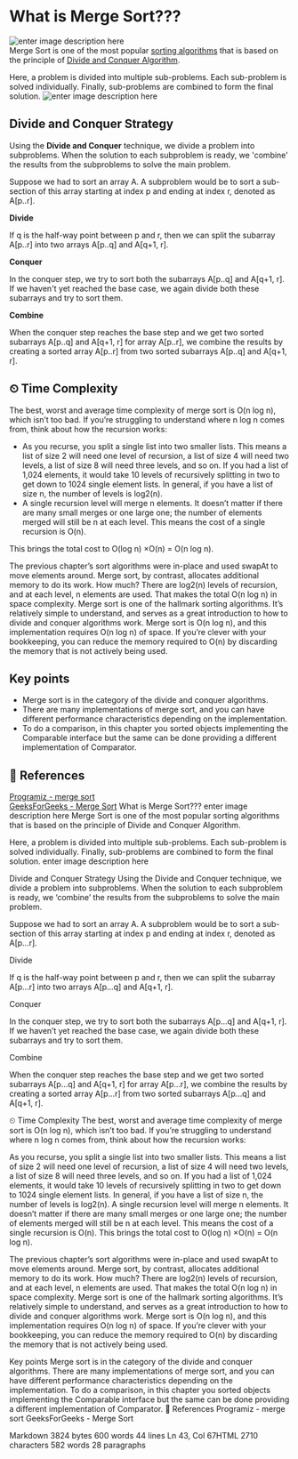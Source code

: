 
# What is Merge Sort???
![enter image description here](https://pics.me.me/thumb_0-bubble-sort-you-guys-always-act-like-youre-better-45912067.png)\
Merge Sort is one of the most popular  [sorting algorithms](https://www.programiz.com/dsa/sorting-algorithm)  that is based on the principle of  [Divide and Conquer Algorithm](https://www.programiz.com/dsa/divide-and-conquer).

Here, a problem is divided into multiple sub-problems. Each sub-problem is solved individually. Finally, sub-problems are combined to form the final solution.
![enter image description here](https://www.ejneer.com/post/mergesort_files/figure-html/plot-mergesort-1.gif)

## Divide and Conquer Strategy

Using the  **Divide and Conquer**  technique, we divide a problem into subproblems. When the solution to each subproblem is ready, we 'combine' the results from the subproblems to solve the main problem.

Suppose we had to sort an array  A. A subproblem would be to sort a sub-section of this array starting at index  p  and ending at index  r, denoted as  A[p..r].

**Divide**

If q is the half-way point between p and r, then we can split the subarray  A[p..r]  into two arrays  A[p..q]  and  A[q+1, r].

**Conquer**

In the conquer step, we try to sort both the subarrays  A[p..q]  and  A[q+1, r]. If we haven't yet reached the base case, we again divide both these subarrays and try to sort them.

**Combine**

When the conquer step reaches the base step and we get two sorted subarrays  A[p..q]  and  A[q+1, r]  for array  A[p..r], we combine the results by creating a sorted array  A[p..r]  from two sorted subarrays  A[p..q]  and  A[q+1, r].
## ⏲ Time Complexity
The best, worst and average time complexity of merge sort is O(n log n), which isn’t too bad. If you’re struggling to understand where n log n comes from, think about 
how the recursion works:
-  As you recurse, you split a single list into two smaller lists. This means a list of size 2 will need one level of recursion, a list of size 4 will need two levels, a list of size 8 will need three levels, and so on. If you had a list of 1,024 elements, it would take 10 levels of recursively splitting in two to get down to 1024 single element lists. In general, if you have a list of size n, the number of levels is log2(n).
-  A single recursion level will merge n elements. It doesn’t matter if there are many small merges or one large one; the number of elements merged will still be n at each level. This means the cost of a single recursion is O(n). 

This brings the total cost to O(log n) ×O(n) = O(n log n).

The previous chapter’s sort algorithms were in-place and used swapAt to move elements around. Merge sort, by contrast, allocates additional memory to do its work. How much? There are log2(n) levels of recursion, and at each level, n elements are used. That makes the total O(n log n) in space complexity. Merge sort is one of 
the hallmark sorting algorithms. It’s relatively simple to understand, and serves as a great introduction to how to divide and conquer algorithms work. Merge sort is O(n log n), and this implementation requires O(n log n) of space. If you’re clever with your bookkeeping, you can reduce the memory required to O(n) by discarding the 
memory that is not actively being used.
## Key points
-  Merge sort is in the category of the divide and conquer algorithms.
-  There are many implementations of merge sort, and you can have different performance characteristics depending on the implementation.
- To do a comparison, in this chapter you sorted objects implementing the Comparable<T> interface but the same can be done providing a different implementation of Comparator<T>.

## 📒 References 
[Programiz - merge sort](https://www.programiz.com/dsa/merge-sort)\
[GeeksForGeeks - Merge Sort](https://www.geeksforgeeks.org/merge-sort/)
What is Merge Sort???
enter image description here
Merge Sort is one of the most popular sorting algorithms that is based on the principle of Divide and Conquer Algorithm.

Here, a problem is divided into multiple sub-problems. Each sub-problem is solved individually. Finally, sub-problems are combined to form the final solution.
enter image description here

Divide and Conquer Strategy
Using the Divide and Conquer technique, we divide a problem into subproblems. When the solution to each subproblem is ready, we ‘combine’ the results from the subproblems to solve the main problem.

Suppose we had to sort an array A. A subproblem would be to sort a sub-section of this array starting at index p and ending at index r, denoted as A[p…r].

Divide

If q is the half-way point between p and r, then we can split the subarray A[p…r] into two arrays A[p…q] and A[q+1, r].

Conquer

In the conquer step, we try to sort both the subarrays A[p…q] and A[q+1, r]. If we haven’t yet reached the base case, we again divide both these subarrays and try to sort them.

Combine

When the conquer step reaches the base step and we get two sorted subarrays A[p…q] and A[q+1, r] for array A[p…r], we combine the results by creating a sorted array A[p…r] from two sorted subarrays A[p…q] and A[q+1, r].

⏲ Time Complexity
The best, worst and average time complexity of merge sort is O(n log n), which isn’t too bad. If you’re struggling to understand where n log n comes from, think about
how the recursion works:

As you recurse, you split a single list into two smaller lists. This means a list of size 2 will need one level of recursion, a list of size 4 will need two levels, a list of size 8 will need three levels, and so on. If you had a list of 1,024 elements, it would take 10 levels of recursively splitting in two to get down to 1024 single element lists. In general, if you have a list of size n, the number of levels is log2(n).
A single recursion level will merge n elements. It doesn’t matter if there are many small merges or one large one; the number of elements merged will still be n at each level. This means the cost of a single recursion is O(n).
This brings the total cost to O(log n) ×O(n) = O(n log n).

The previous chapter’s sort algorithms were in-place and used swapAt to move elements around. Merge sort, by contrast, allocates additional memory to do its work. How much? There are log2(n) levels of recursion, and at each level, n elements are used. That makes the total O(n log n) in space complexity. Merge sort is one of
the hallmark sorting algorithms. It’s relatively simple to understand, and serves as a great introduction to how to divide and conquer algorithms work. Merge sort is O(n log n), and this implementation requires O(n log n) of space. If you’re clever with your bookkeeping, you can reduce the memory required to O(n) by discarding the
memory that is not actively being used.

Key points
Merge sort is in the category of the divide and conquer algorithms.
There are many implementations of merge sort, and you can have different performance characteristics depending on the implementation.
To do a comparison, in this chapter you sorted objects implementing the Comparable interface but the same can be done providing a different implementation of Comparator.
📒 References
Programiz - merge sort
GeeksForGeeks - Merge Sort

Markdown 3824 bytes 600 words 44 lines Ln 43, Col 67HTML 2710 characters 582 words 28 paragraphs
